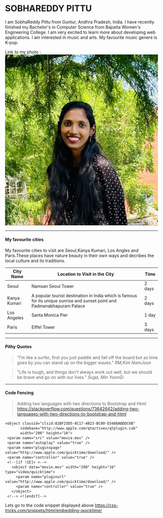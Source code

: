 # SOBHAREDDY PITTU


I am SobhaReddy Pittu from Guntur, Andhra Pradesh, India. I have recently finished my Bachelor's in Computer Science from Bapatla Women's Engineering College. I am very excited to learn more about developing web applications. I am interested in music and arts. My favourite music genere is K-pop.

Link to my photo : ![pic](MyImage.jpeg)


---

#### My favourite cities

My favourite cities to visit are Seoul,Kanya Kumari, Los Angles and Paris.These places have nature beauty in their own ways and decribes the local culture and its traditions.

|City Name | Location to Visit in the City| Time|
|--- | --- |--- |
| Seoul | Namsan Seoul Tower | 2 days |
| Kanya Kumari | A popular tourist destination in India which is famous for its unique sunrise and sunset point and Padmanabhapuram Palace | 2 days |
| Los Angeles | Santa Monica Pier | 1 day |
| Paris | Eiffel Tower | 3 days |


---

#### Pithy Quotes

> "I’m like a surfer, first you just paddle and fall off the board but as time goes by you can stand up on the bigger waves."  *RM,Kim NamJoon*

> "Life is tough, and things don't always work out well, but we should be brave and go on with our lives."   *Suga, Min YoonGi*


---

#### Code Fencing

>Adding two languages with two directions to Bootstrap and Html <https://stackoverflow.com/questions/73642642/adding-two-languages-with-two-directions-to-bootstrap-and-html>


```
<object classid="clsid:02BF25D5-8C17-4B23-BC80-D3488ABDDC6B"
       codebase="http://www.apple.com/qtactivex/qtplugin.cab"
       width="200" height="16">
 <param name="src" value="movie.mov" />
 <param name="autoplay" value="true" />
 <param name="pluginspage" value="http://www.apple.com/quicktime/download/" />
 <param name="controller" value="true" />
 <!--[if !IE]> <-->
   <object data="movie.mov" width="200" height="16" type="video/quicktime">
     <param name="pluginurl" value="http://www.apple.com/quicktime/download/" />
     <param name="controller" value="true" />
   </object>
 <!--> <![endif]-->
 ```
 Lets go to the code snippet displayed above <https://css-tricks.com/snippets/html/embedding-quicktime/>
